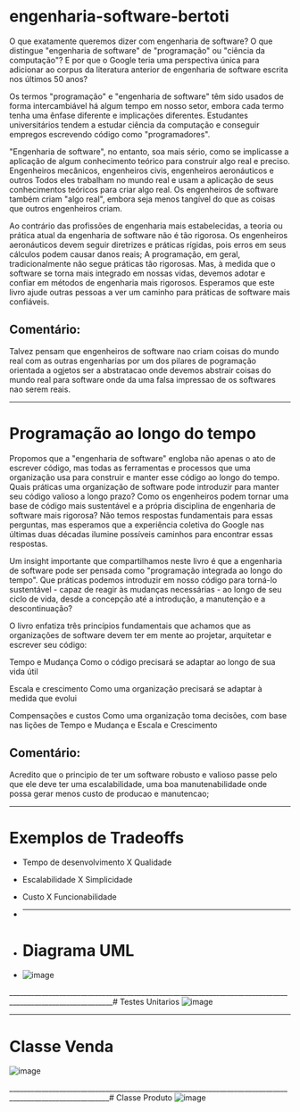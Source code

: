 # engenharia-software-bertoti
O que exatamente queremos dizer com engenharia de software? O que distingue "engenharia de software" de "programação" ou "ciência da computação"? E por que o Google teria uma perspectiva única para adicionar ao corpus da literatura anterior de engenharia de software escrita nos últimos 50 anos?
 
Os termos "programação" e "engenharia de software" têm sido usados de forma intercambiável há algum tempo em nosso setor, embora cada termo tenha uma ênfase diferente e implicações diferentes. Estudantes universitários tendem a estudar ciência da computação e conseguir empregos escrevendo código como "programadores".
 
"Engenharia de software", no entanto, soa mais sério, como se implicasse a aplicação de algum conhecimento teórico para construir algo real e preciso. Engenheiros mecânicos, engenheiros civis, engenheiros aeronáuticos e outros Todos eles trabalham no mundo real e usam a aplicação de seus conhecimentos teóricos para criar algo real. Os engenheiros de software também criam "algo real", embora seja menos tangível do que as coisas que outros engenheiros criam.
 
Ao contrário das profissões de engenharia mais estabelecidas, a teoria ou prática atual da engenharia de software não é tão rigorosa. Os engenheiros aeronáuticos devem seguir diretrizes e práticas rígidas, pois erros em seus cálculos podem causar danos reais; A programação, em geral, tradicionalmente não segue práticas tão rigorosas. Mas, à medida que o software se torna mais integrado em nossas vidas, devemos adotar e confiar em métodos de engenharia mais rigorosos. Esperamos que este livro ajude outras pessoas a ver um caminho para práticas de software mais confiáveis.

## Comentário:

Talvez pensam que engenheiros de software nao criam coisas do mundo real com as outras engenharias por um dos pilares de pogramação orientada a ogjetos ser a abstratacao onde devemos abstrair coisas do mundo real para software onde da uma falsa impressao de os softwares nao serem reais.

__________________________________________________________________________________________________________________________________________________________________________________________________________________
# Programação ao longo do tempo

Propomos que a "engenharia de software" engloba não apenas o ato de escrever código, mas todas as ferramentas e processos que uma organização usa para construir e manter esse código ao longo do tempo. Quais práticas uma organização de software pode introduzir para manter seu código valioso a longo prazo? Como os engenheiros podem tornar uma base de código mais sustentável e a própria disciplina de engenharia de software mais rigorosa? Não temos respostas fundamentais para essas perguntas, mas esperamos que a experiência coletiva do Google nas últimas duas décadas ilumine possíveis caminhos para encontrar essas respostas.
 
Um insight importante que compartilhamos neste livro é que a engenharia de software pode ser pensada como "programação integrada ao longo do tempo". Que práticas podemos introduzir em nosso código para torná-lo sustentável - capaz de reagir às mudanças necessárias - ao longo de seu ciclo de vida, desde a concepção até a introdução, a manutenção e a descontinuação?
 
O livro enfatiza três princípios fundamentais que achamos que as organizações de software devem ter em mente ao projetar, arquitetar e escrever seu código:
 
Tempo e Mudança
Como o código precisará se adaptar ao longo de sua vida útil
 
Escala e crescimento
Como uma organização precisará se adaptar à medida que evolui
 
Compensações e custos
Como uma organização toma decisões, com base nas lições de Tempo e Mudança e Escala e Crescimento

## Comentário:

Acredito que o principio de ter um software robusto e valioso passe pelo que ele deve ter uma escalabilidade, uma boa manutenabilidade onde possa gerar menos custo de producao e manutencao;
______________________________________________________________________________________________________________________________________________________________________________________________________________________
# Exemplos de Tradeoffs
- Tempo de desenvolvimento X Qualidade
- Escalabilidade X Simplicidade
- Custo X Funcionabilidade
- ________________________________________________________________________________________________________

- # Diagrama UML
- ![image](https://github.com/user-attachments/assets/ac5a8bff-6bb7-4ec9-adac-bb8750c41cca)

___________________________________________________________________________________________________________# Testes Unitarios
![image](https://github.com/user-attachments/assets/11300ac1-d9af-4fa6-b3fa-dcec46024822)


__________________________________________________________________________________________________________
# Classe Venda
![image](https://github.com/user-attachments/assets/101d94c0-4265-43d5-8465-0ad532f92553)

__________________________________________________________________________________________________________# Classe Produto
![image](https://github.com/user-attachments/assets/018af2fd-e434-4627-a5e6-d7809b726a39)


